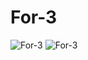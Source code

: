 # For-3
![For-3](https://cdn.discordapp.com/attachments/788115683320791150/989181460013547550/unknown.png)
![For-3](https://cdn.discordapp.com/attachments/788115683320791150/989181674480885770/unknown.png)
